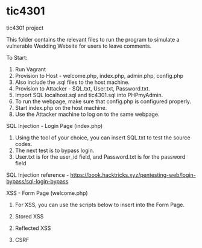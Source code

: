 # tic4301
tic4301 project

This folder contains the relevant files to run the program to simulate a vulnerable Wedding Website for users to leave comments.

To Start:

1. Run Vagrant
2. Provision to Host - welcome.php, index.php, admin.php, config.php
3. Also include the .sql files to the host machine.
4. Provision to Attacker - SQL.txt, User.txt, Password.txt.
5. Import SQL localhost.sql and tic4301.sql into PHPmyAdmin.
6. To run the webpage, make sure that config.php is configured properly.
7. Start index.php on the host machine.
8. Use the Attacker machine to log on to the same webpage.

SQL Injection - Login Page (index.php)
1. Using the tool of your choice, you can insert SQL.txt to test the source codes.
2. The next test is to bypass login.
3. User.txt is for the user_id field, and Password.txt is for the password field

SQL Injection reference - https://book.hacktricks.xyz/pentesting-web/login-bypass/sql-login-bypass

XSS - Form Page (welcome.php)
1. For XSS, you can use the scripts below to insert into the Form Page.


1. Stored XSS

<script>alert(document.domain)</script>

2. Reflected XSS

<script>alert(0)</script>

3. CSRF
<script>window.location.href = "http://www.google.com";</script>
